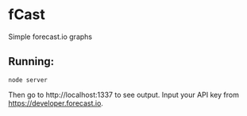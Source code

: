 # fCast
Simple forecast.io graphs

## Running:

    node server

Then go to http://localhost:1337 to see output. Input your API key from https://developer.forecast.io.
